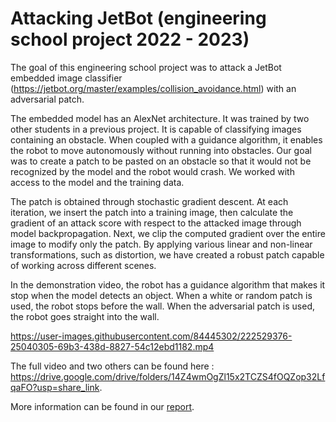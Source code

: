 # Attacking JetBot (engineering school project 2022 - 2023)

The goal of this engineering school project was to attack a JetBot embedded image classifier (https://jetbot.org/master/examples/collision_avoidance.html) with an adversarial patch.

The embedded model has an AlexNet architecture. It was trained by two other students in a previous project. It is capable of classifying images containing an obstacle. When coupled with a guidance algorithm, it enables the robot to move autonomously without running into obstacles. Our goal was to create a patch to be pasted on an obstacle so that it would not be recognized by the model and the robot would crash. We worked with access to the model and the training data. 

The patch is obtained through stochastic gradient descent. At each iteration, we insert the patch into a training image, then calculate the gradient of an attack score with respect to the attacked image through model backpropagation. Next, we clip the computed gradient over the entire image to modify only the patch. By applying various linear and non-linear transformations, such as distortion, we have created a robust patch capable of working across different scenes.

In the demonstration video, the robot has a guidance algorithm that makes it stop when the model detects an object. When a white or random patch is used, the robot stops before the wall. When the adversarial patch is used, the robot goes straight into the wall.

https://user-images.githubusercontent.com/84445302/222529376-25040305-69b3-438d-8827-54c12ebd1182.mp4

The full video and two others can be found here : https://drive.google.com/drive/folders/14Z4wmOgZl15x2TCZS4fOQZop32LfqaFO?usp=share_link. 

More information can be found in our [report](RapportEcrit_SouhailaNouinou_AlexisMotet.pdf).



